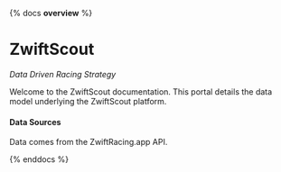 {% docs __overview__ %}

# ZwiftScout

*Data Driven Racing Strategy*

Welcome to the ZwiftScout documentation. This portal details the data model underlying the ZwiftScout platform.


#### Data Sources

Data comes from the ZwiftRacing.app API.

{% enddocs %}